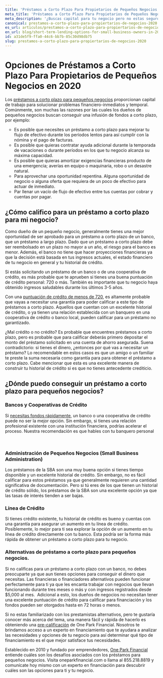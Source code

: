 ```yaml
---
title: 'Préstamos a Corto Plazo Para Propietarios de Pequeños Negocios en 2020'
meta_title: 'Préstamos a Corto Plazo Para Propietarios de Pequeños Negocios en 2020'
meta_description: '¿Buscas capital para tu negocio pero no estas seguro en donde debes buscar? Nosotros te traemos las opciones para prestamos de negocio a corto plazo en 2020.'
canonical: prestamos-a-corto-plazo-para-propiertarios-de-negocios-2020
es_url: articulos/prestamos-a-corto-plazo-para-propiertarios-de-negocios-2020
en_url: blog/short-term-lending-options-for-small-business-owners-in-2020
id: a31de5f9-ffa0-44c6-bb7b-85c30d98db75
slug: prestamos-a-corto-plazo-para-propiertarios-de-negocios-2020
---
```

<h1>Opciones de Pr&eacute;stamos a Corto Plazo Para Propietarios de Peque&ntilde;os Negocios en 2020</h1>

<p>Los <a href="https://www.oneparkfinancial.com/es/preaprob">pr&eacute;stamos a corto plazo para peque&ntilde;os negocios</a> proporcionan capital de trabajo para solucionar problemas financiero-inmediatos y temporal. Com&uacute;nmente, son muchas las razones por las cuales los due&ntilde;os de peque&ntilde;os negocios buscan conseguir una infusi&oacute;n de fondos a corto plazo, por ejemplo:</p>

<ul style="list-style:circle;padding-left:30px;margin-bottom:30px;">
<li>Es posible que necesites un pr&eacute;stamo a corto plazo para mejorar tu flujo de efectivo durante los per&iacute;odos lentos para as&iacute; cumplir con la n&oacute;mina y el pago de facturas.</li>
<li>Es posible que quieras contratar ayuda adicional durante la temporada de vacaciones o durante per&iacute;odos en los que tu negocio alcanza su m&aacute;xima capacidad.</li>
<li>Es posible que quieras amortizar exigencias financieras producto de una emergencia; aver&iacute;as en equipo o maquinaria, robo o un desastre natural.</li>
<li>Para aprovechar una oportunidad repentina. Alguna oportunidad de negocio o alguna oferta que requiera de un poco de efectivo para actuar de inmediato.</li>
<li>Par llenar un vac&iacute;o de flujo de efectivo entre tus cuentas por cobrar y cuentas por pagar.</li>
</ul>

<h2>&iquest;C&oacute;mo califico para un pr&eacute;stamo a corto plazo para mi negocio?</h2>

<p>Como due&ntilde;o de un peque&ntilde;o negocio, generalmente tienes una mejor oportunidad de ser aprobado para un pr&eacute;stamo a corto plazo de un banco, que un pr&eacute;stamo a largo plazo. Dado que un pr&eacute;stamo a corto plazo debe ser reembolsado en un plazo no mayor a un a&ntilde;o, el riesgo para el banco es menor. Adem&aacute;s, el banco no tiene que hacer proyecciones financieras ya que la decisi&oacute;n est&aacute; basada en tus ingresos actuales, el estado financiero de tu negocio en general y tu historial de cr&eacute;dito.</p>

<p>Si est&aacute;s solicitando un pr&eacute;stamo de un banco o de una cooperativa de cr&eacute;dito, es m&aacute;s probable que te aprueben si tienes una buena puntuaci&oacute;n de cr&eacute;dito personal: 720 o m&aacute;s. Tambi&eacute;n es importante que tu negocio haya obtenido ingresos saludables durante los &uacute;ltimos 3-5 a&ntilde;os.</p>

<p>Con una <a href="https://www.oneparkfinancial.com/es/articulos/que-prestamos-para-negocios-existen-para-un-puntaje-de-credito-de-600">puntuaci&oacute;n de cr&eacute;dito de menos de 720</a>, es altamente probable que vayas a necesitar una garant&iacute;a para poder calificar a este tipo de pr&eacute;stamos a corto plazo. Aquellos que cuentan con un excelente historial de cr&eacute;dito, o ya tienen una relaci&oacute;n establecida con un banquero en una cooperativa de cr&eacute;dito o banco local, pueden calificar para un pr&eacute;stamo no garantizado.</p>

<p>&iquest;Mal cr&eacute;dito o no cr&eacute;dito? Es probable que encuentres pr&eacute;stamos a corto plazo, pero es probable que para calificar deber&aacute;s primero depositar el monto del pr&eacute;stamo solicitado en una cuenta de ahorro asegurada. Suena contradictorio: si tienes el dinero, &iquest;entonces por qu&eacute; vas a necesitar un pr&eacute;stamo? Lo recomendable en estos casos es que un amigo o un familiar te preste la suma necesaria como garant&iacute;a para para obtener el pr&eacute;stamo a corto plazo. Cabe mencionar que esta es una excelente manera de construir tu historial de cr&eacute;dito si es que no tienes antecedente crediticio.</p>

<h2>&iquest;D&oacute;nde puedo conseguir un pr&eacute;stamo a corto plazo para peque&ntilde;os negocios?</h2>

<h3>Bancos y Cooperativas de Cr&eacute;dito</h3>

<p>Si <a href="https://www.oneparkfinancial.com/es/preaprob">necesitas fondos r&aacute;pidamente</a>, un banco o una cooperativa de cr&eacute;dito puede no ser la mejor opci&oacute;n. Sin embargo, si tienes una relaci&oacute;n profesional existente con una instituci&oacute;n financiera, podr&iacute;as acelerar el proceso. Nuestra recomendaci&oacute;n es que hables con tu banquero personal</p>
<p><strong>&nbsp;</strong></p>

<h3>Administraci&oacute;n de Peque&ntilde;os Negocios (Small Business Administration)</h3>

<p>Los pr&eacute;stamos de la SBA son una muy buena opci&oacute;n si tienes tiempo disponible y un excelente historial de cr&eacute;dito. Sin embargo, no es f&aacute;cil calificar para estos pr&eacute;stamos ya que generalmente requieren una cantidad significativa de documentaci&oacute;n. Pero si t&uacute; eres de los que tienen un historial de cr&eacute;dito s&oacute;lido, los pr&eacute;stamos de la SBA son una excelente opci&oacute;n ya que las tasas de inter&eacute;s tienden a ser bajas.</p>

<h3>L&iacute;nea de Cr&eacute;dito</h3>

<p>Si tienes cr&eacute;dito existente, tu historial de cr&eacute;dito es bueno y cuentas con una garant&iacute;a para asegurar un aumento en tu l&iacute;nea de cr&eacute;dito. Posiblemente, lo mejor para ti sea explorar la opci&oacute;n de un aumento en tu l&iacute;nea de cr&eacute;dito directamente con tu banco. Esta podr&iacute;a ser la forma m&aacute;s r&aacute;pida de obtener un pr&eacute;stamo a corto plazo para tu negocio.</p>

<h3>Alternativas de pr&eacute;stamo a corto plazo para peque&ntilde;os negocios.</h3>

<p>Si no calificas para un pr&eacute;stamo a corto plazo con un banco, no debes preocuparte ya que aun tienes opciones para conseguir el dinero que necesitas. Las financieras o financiadores alternativos pueden funcionar perfectamente para ti ya que les encanta trabajar con negocios que llevan funcionando durante tres meses o m&aacute;s y con ingresos registrados desde $5,000 al mes. &nbsp;Adicional a esto, los due&ntilde;os de negocios no necesitan tener una excelente puntuaci&oacute;n de cr&eacute;dito para calificar para financiaci&oacute;n y los fondos pueden ser otorgados hasta en 72 horas o menos.</p>

<p>Si no estas familiarizado con los prestamistas alternativos, pero te gustar&iacute;a conocer m&aacute;s acerca del tema, una manera f&aacute;cil y r&aacute;pida de hacerlo es obteniendo una <a href="https://www.oneparkfinancial.com/es/preaprob">pre-calificaci&oacute;n</a> de One Park Financial. Nosotros te brindamos acceso a un experto en financiamiento que te ayudara a analizar las necesidades y opciones de tu negocio para as&iacute; determinar qu&eacute; tipo de financiamiento es el que mejor satisface tus necesidades.</p>

<p>Establecido en 2010 y fundado por emprendedores, <a href="https://www.oneparkfinancial.com/es/preaprob">One Park Financial</a> entiende cu&aacute;les son los desaf&iacute;os asociados con los pr&eacute;stamos para peque&ntilde;os negocios. Visita oneparkfinancial.com o llama al 855.218.8819 y comun&iacute;cate hoy mismo con un experto en financiaci&oacute;n para descubrir cu&aacute;les son las opciones para ti y tu negocio.</p>
<p>&nbsp;</p>